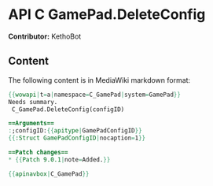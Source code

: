 # API C GamePad.DeleteConfig

**Contributor:** KethoBot

## Content

The following content is in MediaWiki markdown format:

```mediawiki
{{wowapi|t=a|namespace=C_GamePad|system=GamePad}}
Needs summary.
 C_GamePad.DeleteConfig(configID)

==Arguments==
:;configID:{{apitype|GamePadConfigID}}
{{:Struct GamePadConfigID|nocaption=1}}

==Patch changes==
* {{Patch 9.0.1|note=Added.}}

{{apinavbox|C_GamePad}}
```